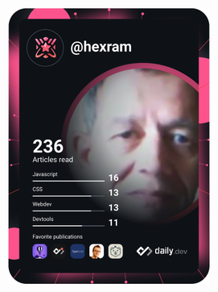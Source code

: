 <a href="https://github.com/hexram"><img src="https://github.com/hexram/hexram/blob/master/devcard.svg" width="400" alt="Héctor Ramírez's Dev Card"/></a>
